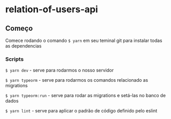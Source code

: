 # relation-of-users-api

## Começo
Comece rodando o comando `$ yarn` em seu teminal git para instalar todas as dependencias

### Scripts
  `$ yarn dev` - serve para rodarmos o nosso servidor

  `$ yarn typeorm` - serve para rodarmos os comandos relacionado as migrations

  `$ yarn typeorm:run` - serve para rodar as migrations e setá-las no banco de dados

  `$ yarn lint` - serve para aplicar o padrão de código definido pelo eslint
